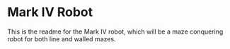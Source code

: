 # Mark IV Robot

This is the readme for the Mark IV robot, which will be a maze conquering robot for both line and walled mazes.
